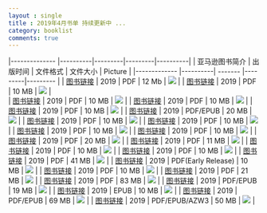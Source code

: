 ```yaml
---
layout : single
title : 2019年4月书单 持续更新中 ...
category: booklist
comments: true
---
```


[b1]: ../../Images/2019-04/artificial-neural-networks-java-applications.jpg
[r1]: https://www.amazon.com/dp/1484244206

[b2]: ../../Images/2019-04/object-oriented-thought-process-5th.jpg
[r2]: https://www.amazon.com/dp/0135181968

[b3]: ../../Images/2019-04/machine-learning-big-data-analyis.jpg
[r3]: https://www.amazon.com/dp/3110550326

[b4]: ../../Images/2019-04/cybersecurity-current-writings-threats-protection.jpg
[r4]: https://www.amazon.com/dp/147667440X

[b5]: ../../Images/2019-04/advanced-game-narrative-toolbox.jpg
[r5]: https://www.amazon.com/dp/1138499633

[b6]: ../../Images/2019-04/deep-learning-fundamentals-theory-applications.jpg
[r6]: https://www.amazon.com/dp/3030060721

[b7]: ../../Images/2019-04/introduction-c-gui-programming.jpg
[r7]: https://www.amazon.com/dp/1912047659

[b8]: ../../Images/2019-04/data-science-marketing-analytics.jpg
[r8]: https://www.amazon.com/dp/B07LCNZPDX

[b9]: ../../Images/2019-04/python-machine-learning-wei-meng-lee.jpg
[r9]: https://www.amazon.com/dp/1119545633

[b10]: ../../Images/2019-04/internet-book-everything-computer-networking-5th.jpg
[r10]: https://www.amazon.com/dp/1138331333

[b11]: ../../Images/2019-04/designing-how-people-think-products.jpg
[r11]: https://www.amazon.com/dp/1491985453

[b12]: ../../Images/2019-04/understanding-digital-image-processing.jpg
[r12]: https://www.amazon.com/dp/1138566845

[b13]: ../../Images/2019-04/multimedia-networking-technologies-protocols-architectures.jpg
[r13]: https://www.amazon.com/dp/1630813788

[b14]: ../../Images/2019-04/matlab-essentials-course-engineers-scientists.jpg
[r14]: https://www.amazon.com/dp/1138032379/

[b15]: ../../Images/2019-04/game-audio-programming-principles-practices.jpg
[r15]: https://www.amazon.com/dp/1138068918/

[b16]: ../../Images/2019-04/building-web-apps-wordpress-application-2nd.jpg
[r16]: https://www.amazon.com/dp/1491990082/#customerReviews

[b17]: ../../Images/2019-04/kubernetes-patterns-designing-cloud-native-apps.jpg
[r17]: https://www.amazon.com/dp/1492050288/

[b18]: ../../Images/2019-04/unreal-mobile-standalone-vr-professional.jpg
[r18]: https://www.amazon.com/dp/1484243595/

[b19]: ../../Images/2019-04/kali-linux-2018-windows-penetration-testing-2nd.jpg
[r19]: https://www.amazon.com/dp/1788997468/

[b20]: ../../Images/2019-04/kubernetes-aws-deploy-manage-production-ready.jpg
[r20]: https://www.amazon.com/dp/1788390075/

[b21]: ../../Images/2019-04/apache-kafka-quick-start-guide.jpg
[r21]: https://www.amazon.com/dp/1788997824/

[b22]: ../../Images/2019-04/deep-learning-r-abhijit-ghatak.jpg
[r22]: https://www.amazon.com/dp/9811358494/

[b23]: ../../Images/2019-04/introduction-programming-fundamentals-python-arcgis.jpg
[r23]: https://www.amazon.com/dp/1466510080/



|-------------- |----------|---------|---------|----------|
| 亚马逊图书简介  | 出版时间  | 文件格式 | 文件大小  | Picture  |
|-------------  |----------| ------- |---------|--------- |
| [图书链接][r1] | 2019 | PDF | 12 Mb | ![][b1] |
| [图书链接][r2] | 2019 | PDF | 10 MB | ![][b2] |    
| [图书链接][r3] | 2019 | PDF | 10 MB | ![][b3] |
| [图书链接][r4] | 2019 | PDF | 10 MB | ![][b4] |
| [图书链接][r5] | 2019 | PDF | 10 MB | ![][b5] |
| [图书链接][r6] | 2019 | PDF/EPUB | 20 MB | ![][b6] |
| [图书链接][r7] | 2019 | PDF | 10 MB | ![][b7] |
| [图书链接][r8] | 2019 | PDF | 10 MB | ![][b8] |
| [图书链接][r9] | 2019 | PDF | 10 MB | ![][b9] |
| [图书链接][r10] | 2019 | PDF | 10 MB | ![][b10] |
| [图书链接][r11] | 2019 | PDF | 20 MB | ![][b11] |
| [图书链接][r12] | 2019 | PDF | 11 MB | ![][b12] |
| [图书链接][r13] | 2019 | PDF | 10 MB | ![][b13] |
| [图书链接][r14] | 2019 | PDF | 10 MB | ![][b14] |
| [图书链接][r15] | 2019 | PDF | 41 MB | ![][b15] |
| [图书链接][r16] | 2019 | PDF(Early Release) | 10 MB | ![][b16] |
| [图书链接][r17] | 2019 | PDF | 10 MB | ![][b17] |
| [图书链接][r18] | 2019 | PDF | 21 MB | ![][b18] |
| [图书链接][r19] | 2019 | PDF | 83 MB | ![][b19] |
| [图书链接][r20] | 2019 | PDF/EPUB | 19 MB | ![][b20] |
| [图书链接][r21] | 2019 | EPUB | 10 MB | ![][b21] |
| [图书链接][r22] | 2019 | PDF/EPUB | 69 MB | ![][b22] |
| [图书链接][r23] | 2019 | PDF/EPUB/AZW3 | 50 MB | ![][b23] |
